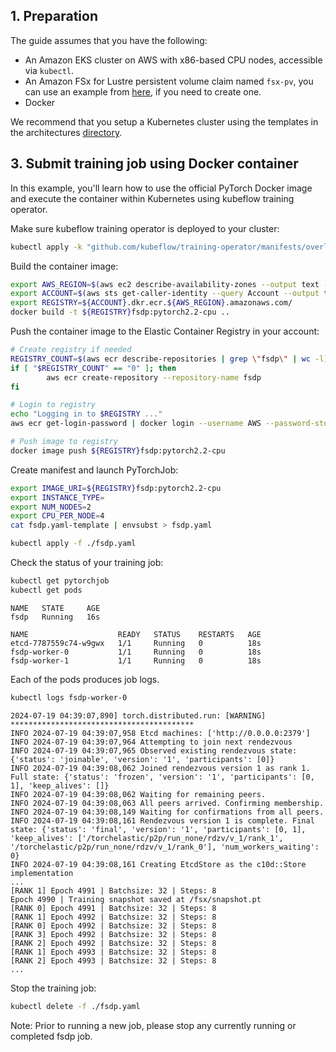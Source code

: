 ## 1. Preparation
The guide assumes that you have the following:

* An Amazon EKS cluster on AWS with x86-based CPU nodes, accessible via `kubectl`.
* An Amazon FSx for Lustre persistent volume claim named `fsx-pv`, you can use an example from [here](https://github.com/aws-samples/aws-do-eks/tree/main/Container-Root/eks/deployment/csi/fsx), if you need to create one.
* Docker 

We recommend that you setup a Kubernetes cluster using the templates in the architectures [directory](../../1.architectures). 


## 3. Submit training job using Docker container

In this example, you'll learn how to use the official PyTorch Docker image 
and execute the container within Kubernetes using kubeflow training operator. 

Make sure kubeflow training operator is deployed to your cluster:
```bash
kubectl apply -k "github.com/kubeflow/training-operator/manifests/overlays/standalone?ref=v1.7.0"
```

Build the container image:

```bash
export AWS_REGION=$(aws ec2 describe-availability-zones --output text --query 'AvailabilityZones[0].[RegionName]')
export ACCOUNT=$(aws sts get-caller-identity --query Account --output text)
export REGISTRY=${ACCOUNT}.dkr.ecr.${AWS_REGION}.amazonaws.com/
docker build -t ${REGISTRY}fsdp:pytorch2.2-cpu ..
```

Push the container image to the Elastic Container Registry in your account:
```bash
# Create registry if needed
REGISTRY_COUNT=$(aws ecr describe-repositories | grep \"fsdp\" | wc -l)
if [ "$REGISTRY_COUNT" == "0" ]; then
        aws ecr create-repository --repository-name fsdp
fi

# Login to registry
echo "Logging in to $REGISTRY ..."
aws ecr get-login-password | docker login --username AWS --password-stdin $REGISTRY

# Push image to registry
docker image push ${REGISTRY}fsdp:pytorch2.2-cpu
```

Create manifest and launch PyTorchJob:
```bash
export IMAGE_URI=${REGISTRY}fsdp:pytorch2.2-cpu
export INSTANCE_TYPE=
export NUM_NODES=2
export CPU_PER_NODE=4
cat fsdp.yaml-template | envsubst > fsdp.yaml

kubectl apply -f ./fsdp.yaml
```

Check the status of your training job:
```bash
kubectl get pytorchjob 
kubectl get pods 
```

```text
NAME   STATE     AGE
fsdp   Running   16s

NAME                    READY   STATUS    RESTARTS   AGE
etcd-7787559c74-w9gwx   1/1     Running   0          18s
fsdp-worker-0           1/1     Running   0          18s
fsdp-worker-1           1/1     Running   0          18s
```

Each of the pods produces job logs. 
```bash
kubectl logs fsdp-worker-0
```

```text
2024-07-19 04:39:07,890] torch.distributed.run: [WARNING] *****************************************
INFO 2024-07-19 04:39:07,958 Etcd machines: ['http://0.0.0.0:2379']
INFO 2024-07-19 04:39:07,964 Attempting to join next rendezvous
INFO 2024-07-19 04:39:07,965 Observed existing rendezvous state: {'status': 'joinable', 'version': '1', 'participants': [0]}
INFO 2024-07-19 04:39:08,062 Joined rendezvous version 1 as rank 1. Full state: {'status': 'frozen', 'version': '1', 'participants': [0, 1], 'keep_alives': []}
INFO 2024-07-19 04:39:08,062 Waiting for remaining peers.
INFO 2024-07-19 04:39:08,063 All peers arrived. Confirming membership.
INFO 2024-07-19 04:39:08,149 Waiting for confirmations from all peers.
INFO 2024-07-19 04:39:08,161 Rendezvous version 1 is complete. Final state: {'status': 'final', 'version': '1', 'participants': [0, 1], 'keep_alives': ['/torchelastic/p2p/run_none/rdzv/v_1/rank_1', '/torchelastic/p2p/run_none/rdzv/v_1/rank_0'], 'num_workers_waiting': 0}
INFO 2024-07-19 04:39:08,161 Creating EtcdStore as the c10d::Store implementation
...
[RANK 1] Epoch 4991 | Batchsize: 32 | Steps: 8
Epoch 4990 | Training snapshot saved at /fsx/snapshot.pt
[RANK 0] Epoch 4991 | Batchsize: 32 | Steps: 8
[RANK 1] Epoch 4992 | Batchsize: 32 | Steps: 8
[RANK 0] Epoch 4992 | Batchsize: 32 | Steps: 8
[RANK 3] Epoch 4992 | Batchsize: 32 | Steps: 8
[RANK 2] Epoch 4992 | Batchsize: 32 | Steps: 8
[RANK 1] Epoch 4993 | Batchsize: 32 | Steps: 8
[RANK 2] Epoch 4993 | Batchsize: 32 | Steps: 8
...
```


Stop the training job:
```bash
kubectl delete -f ./fsdp.yaml
```

Note: Prior to running a new job, please stop any currently running or completed fsdp job.